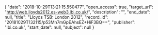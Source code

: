 {
  "date": "2018-10-29T13:21:15.550477", 
  "open_access": true, 
  "target_url": "http://web.lloyds2012.es-web3.lbi.co.uk/", 
  "description": "", 
  "end_date": null, 
  "title": "Lloyds TSB: London 2012", 
  "record_id": "20181029T132115/p53Mn7mGpEAhsEZ+HiF3BQ==", 
  "publisher": "lbi.co.uk", 
  "start_date": null, 
  "subject": null
}


